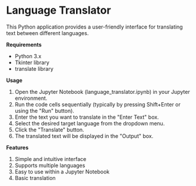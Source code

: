 # Language Translator
This Python application provides a user-friendly interface for translating text between different languages.

**Requirements**
* Python 3.x
* Tkinter library 
* translate library

**Usage**
1. Open the Jupyter Notebook (language_translator.ipynb) in your Jupyter environment.
2. Run the code cells sequentially (typically by pressing Shift+Enter or using the "Run" button).
3. Enter the text you want to translate in the "Enter Text" box.
4. Select the desired target language from the dropdown menu.
5. Click the "Translate" button.
6. The translated text will be displayed in the "Output" box.

**Features**
1. Simple and intuitive interface
2. Supports multiple languages
3. Easy to use within a Jupyter Notebook
4. Basic translation 
